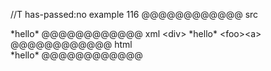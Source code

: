 //T has-passed:no
example 116
@@@@@@@@@@@@ src
 <div>
  *hello*
         <foo><a>
@@@@@@@@@@@@ xml
<?xml version="1.0" encoding="UTF-8"?>
<!DOCTYPE document SYSTEM "CommonMark.dtd">
<document xmlns="http://commonmark.org/xml/1.0">
  <html_block> &lt;div&gt;
  *hello*
         &lt;foo&gt;&lt;a&gt;
</html_block>
</document>
@@@@@@@@@@@@ html
 <div>
  *hello*
         <foo><a>
@@@@@@@@@@@@
